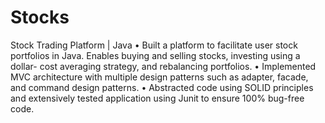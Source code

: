 # Stocks

Stock Trading Platform | Java
• Built a platform to facilitate user stock portfolios in Java. Enables buying and selling stocks, investing using a dollar- cost averaging strategy, and rebalancing portfolios.
• Implemented MVC architecture with multiple design patterns such as adapter, facade, and command design patterns.
• Abstracted code using SOLID principles and extensively tested application using Junit to ensure 100% bug-free code.
